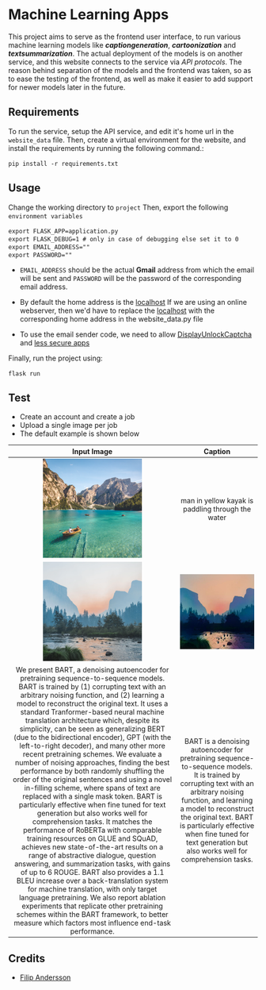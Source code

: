 # Machine Learning Apps

This project aims to serve as the frontend user interface, to run various machine learning models like ***captiongeneration***, ***cartoonization*** and ***textsummarization***.
The actual deployment of the models is on another service, and this website connects to the service via *API protocols*.
The reason behind separation of the models and the frontend was taken, so as to ease the testing of the frontend, as well as make it easier to add support for newer models later in the future. 

## Requirements

To run the service, setup the API service, and edit it's home url in the `website_data` file.
Then, create a virtual environment for the website, and install the requirements by running the following command.:

```setup
pip install -r requirements.txt
```

## Usage

Change the working directory to `project`
Then, export the following `environment variables`
```usage
export FLASK_APP=application.py
export FLASK_DEBUG=1 # only in case of debugging else set it to 0
export EMAIL_ADDRESS=""
export PASSWORD=""
```
* `EMAIL_ADDRESS` should be the actual **Gmail** address from which the email will be sent and `PASSWORD` will be the password of the corresponding email address.

* By default the home address is the [localhost](http://127.0.0.1:5000/) If we are using an online webserver, then we'd have to replace the [localhost](http://127.0.0.1:5000/)  with the corresponding home address in the website_data.py file

* To use the email sender code, we need to allow [DisplayUnlockCaptcha](https://accounts.google.com/DisplayUnlockCaptcha) and [less secure apps](https://myaccount.google.com/lesssecureapps)

Finally, run the project using:
```
flask run
```
## Test

- Create an account and create a job
- Upload a single image per job
- The default example is shown below


Input Image | Caption
|----------|----------------------------------------------|
|<center><img src="project/users/default/jobs/1/input/boat.png" alt="input_image" height="200" width="200"/></center> | <center>man in yellow kayak is paddling through the water</center>|
|<center><img src="project/users/default/jobs/2/input/river.png" alt="input_image" height="200" width="200"/></center> | <center><img src="project/users/default/jobs/2/output/result_river.png" alt="cartoonized_image" width="200" /></center>|
|<center>We present BART, a denoising autoencoder for pretraining sequence-to-sequence models. BART is trained by (1) corrupting text with an arbitrary noising function, and (2) learning a model to reconstruct the original text. It uses a standard Tranformer-based neural machine translation architecture which, despite its simplicity, can be seen as generalizing BERT (due to the bidirectional encoder), GPT (with the left-to-right decoder), and many other more recent pretraining schemes. We evaluate a number of noising approaches, finding the best performance by both randomly shuffling the order of the original sentences and using a novel in-filling scheme, where spans of text are replaced with a single mask token. BART is particularly effective when fine tuned for text generation but also works well for comprehension tasks. It matches the performance of RoBERTa with comparable training resources on GLUE and SQuAD, achieves new state-of-the-art results on a range of abstractive dialogue, question answering, and summarization tasks, with gains of up to 6 ROUGE. BART also provides a 1.1 BLEU increase over a back-translation system for machine translation, with only target language pretraining. We also report ablation experiments that replicate other pretraining schemes within the BART framework, to better measure which factors most influence end-task performance.</center> |<center> BART is a denoising autoencoder for pretraining sequence-to-sequence models. It is trained by corrupting text with an arbitrary noising function, and learning a model to reconstruct the original text. BART is particularly effective when fine tuned for text generation but also works well for comprehension tasks.</center>|

## Credits
- [Filip Andersson](https://github.com/FilipAndersson245)
